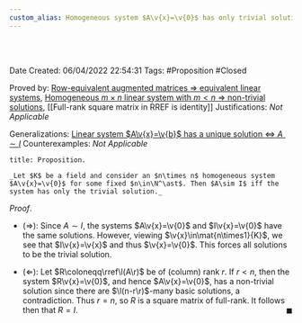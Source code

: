 ```yaml
---
custom_alias: Homogeneous system $A\v{x}=\v{0}$ has only trivial solution $\Leftrightarrow$ $A\sim I$
---
```


<br />
<br />

Date Created: 06/04/2022 22:54:31
Tags: #Proposition #Closed

Proved by: [Row-equivalent augmented matrices $\Rightarrow$ equivalent linear systems](Row-equivalent%20augmented%20matrices%20implies%20equivalent%20linear%20systems.md), [Homogeneous $m\times n$ linear system with $m<n$ $\Rightarrow$ non-trivial solutions](Homogeneous%20m%20by%20n%20linear%20system%20with%20m<n%20has%20a%20non-trivial%20solution.md), [[Full-rank square matrix in RREF is identity]]
Justifications: _Not Applicable_

Generalizations: [Linear system $A\v{x}=\v{b}$ has a unique solution $\Leftrightarrow$ $A\sim I$](Linear%20system%20has%20unique%20solution%20iff%20coefficient%20matrix%20row-equivalent%20to%20identity.md)
Counterexamples: _Not Applicable_

``` ad-Proposition
title: Proposition.

_Let $K$ be a field and consider an $n\times n$ homogeneous system $A\v{x}=\v{0}$ for some fixed $n\in\N^\ast$. Then $A\sim I$ iff the system has only the trivial solution._

```

_Proof_.
* ($\Rightarrow$): Since $A\sim I$, the systems $A\v{x}=\v{0}$ and $I\v{x}=\v{0}$ have the same solutions. However, viewing $\v{x}\in\mat{n\times1}{K}$, we see that $I\v{x}=\v{x}$ and thus $\v{x}=\v{0}$. This forces all solutions to be the trivial solution.

* ($\Leftarrow$): Let $R\coloneqq\rref\l(A\r)$ be of (column) rank $r$. If $r<n$, then the system $R\v{x}=\v{0}$, and hence $A\v{x}=\v{0}$, has a non-trivial solution since there are $\l(n-r\r)$-many basic solutions, a contradiction. Thus $r=n$, so $R$ is a square matrix of full-rank. It follows then that $R=I$.<span style="float:right;">$\blacksquare$</span>
